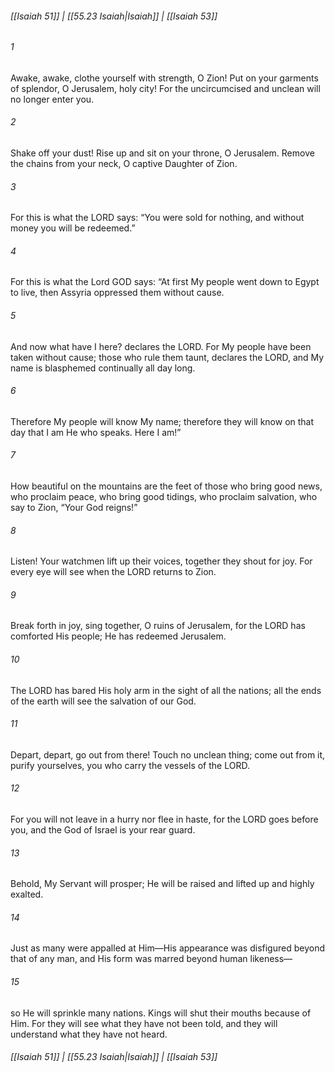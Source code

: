 
###### [[Isaiah 51]] | [[55.23 Isaiah|Isaiah]] | [[Isaiah 53]]

###### 1
Awake, awake, clothe yourself with strength, O Zion! Put on your garments of splendor, O Jerusalem, holy city! For the uncircumcised and unclean will no longer enter you.
###### 2
Shake off your dust! Rise up and sit on your throne, O Jerusalem. Remove the chains from your neck, O captive Daughter of Zion.
###### 3
For this is what the LORD says: “You were sold for nothing, and without money you will be redeemed.”
###### 4
For this is what the Lord GOD says: “At first My people went down to Egypt to live, then Assyria oppressed them without cause.
###### 5
And now what have I here? declares the LORD. For My people have been taken without cause; those who rule them taunt, declares the LORD, and My name is blasphemed continually all day long.
###### 6
Therefore My people will know My name; therefore they will know on that day that I am He who speaks. Here I am!”
###### 7
How beautiful on the mountains are the feet of those who bring good news, who proclaim peace, who bring good tidings, who proclaim salvation, who say to Zion, “Your God reigns!”
###### 8
Listen! Your watchmen lift up their voices, together they shout for joy. For every eye will see when the LORD returns to Zion.
###### 9
Break forth in joy, sing together, O ruins of Jerusalem, for the LORD has comforted His people; He has redeemed Jerusalem.
###### 10
The LORD has bared His holy arm in the sight of all the nations; all the ends of the earth will see the salvation of our God.
###### 11
Depart, depart, go out from there! Touch no unclean thing; come out from it, purify yourselves, you who carry the vessels of the LORD.
###### 12
For you will not leave in a hurry nor flee in haste, for the LORD goes before you, and the God of Israel is your rear guard.
###### 13
Behold, My Servant will prosper; He will be raised and lifted up and highly exalted.
###### 14
Just as many were appalled at Him—His appearance was disfigured beyond that of any man, and His form was marred beyond human likeness—
###### 15
so He will sprinkle many nations. Kings will shut their mouths because of Him. For they will see what they have not been told, and they will understand what they have not heard.

###### [[Isaiah 51]] | [[55.23 Isaiah|Isaiah]] | [[Isaiah 53]]
